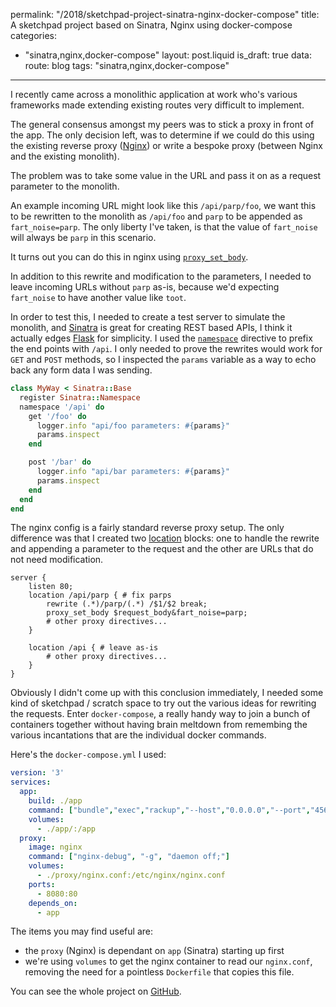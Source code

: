 permalink: "/2018/sketchpad-project-sinatra-nginx-docker-compose"
title: A sketchpad project based on Sinatra, Nginx using docker-compose
categories:
  - "sinatra,nginx,docker-compose"
layout: post.liquid
is_draft: true
data:
  route: blog
  tags: "sinatra,nginx,docker-compose"
---

I recently came across a monolithic application at work who's various frameworks made extending existing routes very difficult to implement. 

The general consensus amongst my peers was to stick a proxy in front of the app. The only decision left, was to determine if we could do this using the existing reverse proxy ([Nginx][link_nginx]) or write a bespoke proxy (between Nginx and the existing monolith).

The problem was to take some value in the URL and pass it on as a request parameter to the monolith.

An example incoming URL might look like this `/api/parp/foo`, we want this to be rewritten to the monolith as `/api/foo` and `parp` to be appended as `fart_noise=parp`. The only liberty I've taken, is that the value of `fart_noise` will always be `parp` in this scenario.

It turns out you can do this in nginx using [`proxy_set_body`][link_nginx_proxy_set].

In addition to this rewrite and modification to the parameters, I needed to leave incoming URLs without `parp` as-is, because we'd expecting `fart_noise` to have another value like `toot`.

In order to test this, I needed to create a test server to simulate the monolith, and [Sinatra][link_sinatra] is great for creating REST based APIs, I think it actually edges [Flask][link_flask] for simplicity. I used the [`namespace`][link_sinatra_namespace] directive to prefix the end points with `/api`. I only needed to prove the rewrites would work for `GET` and `POST` methods, so I inspected the `params` variable as a way to echo back any form data I was sending.

```ruby
class MyWay < Sinatra::Base
  register Sinatra::Namespace
  namespace '/api' do
    get '/foo' do
      logger.info "api/foo parameters: #{params}"
      params.inspect
    end

    post '/bar' do
      logger.info "api/bar parameters: #{params}"
      params.inspect
    end
  end
end
```

The nginx config is a fairly standard reverse proxy setup. The only difference was that I created two [location][link_nginx_location] blocks: one to handle the rewrite and appending a parameter to the request and the other are URLs that do not need modification.

```nginx
server {
    listen 80;
    location /api/parp { # fix parps
        rewrite (.*)/parp/(.*) /$1/$2 break;
        proxy_set_body $request_body&fart_noise=parp;
        # other proxy directives...
    }

    location /api { # leave as-is
        # other proxy directives...
    }
}
```

Obviously I didn't come up with this conclusion immediately, I needed some kind of sketchpad / scratch space to try out the various ideas for rewriting the requests. Enter `docker-compose`, a really handy way to join a bunch of containers together without having brain meltdown from remembing the various incantations that are the individual docker commands.

Here's the `docker-compose.yml` I used:

```yaml
version: '3'
services:
  app:
    build: ./app
    command: ["bundle","exec","rackup","--host","0.0.0.0","--port","4567"]
    volumes:
      - ./app/:/app
  proxy:
    image: nginx
    command: ["nginx-debug", "-g", "daemon off;"]
    volumes:
      - ./proxy/nginx.conf:/etc/nginx/nginx.conf
    ports:
      - 8080:80
    depends_on:
      - app
```

The items you may find useful are:

- the `proxy` (Nginx) is dependant on `app` (Sinatra) starting up first 
- we're using `volumes` to get the nginx container to read our `nginx.conf`, removing the need for a pointless `Dockerfile` that copies this file.

You can see the whole project on [GitHub][link_github].

[link_nginx]: https://www.nginx.com/
[link_nginx_proxy_set]: http://nginx.org/en/docs/http/ngx_http_proxy_module.html#proxy_set_body
[link_nginx_location]: http://nginx.org/en/docs/http/ngx_http_core_module.html#location
[link_sinatra]: http://sinatrarb.com/
[link_sinatra_namespace]: http://sinatrarb.com/contrib/namespace.html
[link_flask]: http://flask.pocoo.org/
[link_github]: https://github.com/booyaa/singinx

